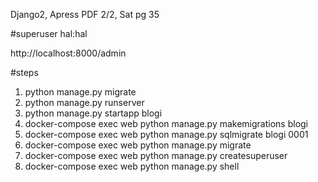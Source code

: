 Django2, Apress PDF
2/2, Sat
pg 35

#superuser
hal:hal

http://localhost:8000/admin

#steps
1. python manage.py migrate
2. python manage.py runserver
3. python manage.py startapp blogi
4. docker-compose exec web python manage.py makemigrations blogi 
5. docker-compose exec web python manage.py sqlmigrate blogi 0001
6. docker-compose exec web python manage.py migrate
7. docker-compose exec web python manage.py createsuperuser 
7. docker-compose exec web python manage.py shell 

